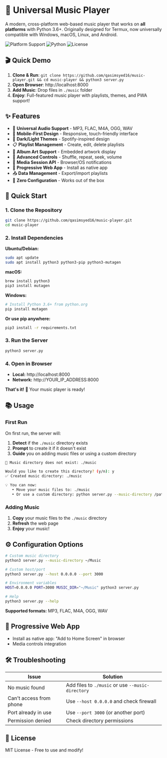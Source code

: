 # 🎵 Universal Music Player

A modern, cross-platform web-based music player that works on **all platforms** with Python 3.6+. Originally designed for Termux, now universally compatible with Windows, macOS, Linux, and Android.

![Platform Support](https://img.shields.io/badge/platform-Windows%20%7C%20macOS%20%7C%20Linux%20%7C%20Android-blue)
![Python](https://img.shields.io/badge/python-3.6%2B-green)
![License](https://img.shields.io/badge/license-MIT-blue)

## 🎬 Quick Demo

1. **Clone & Run**: `git clone https://github.com/qasimsyed16/music-player.git && cd music-player && python3 server.py`
2. **Open Browser**: http://localhost:8000
3. **Add Music**: Drop files in `./music` folder
4. **Enjoy**: Full-featured music player with playlists, themes, and PWA support!

## ✨ Features

- 🎵 **Universal Audio Support** - MP3, FLAC, M4A, OGG, WAV
- 📱 **Mobile-First Design** - Responsive, touch-friendly interface
- 🌙 **Dark/Light Themes** - Spotify-inspired design
- 📋 **Playlist Management** - Create, edit, delete playlists
- 🎨 **Album Art Support** - Embedded artwork display
- 🔀 **Advanced Controls** - Shuffle, repeat, seek, volume
- 📳 **Media Session API** - Browser/OS notifications
- 💾 **Progressive Web App** - Install as native app
- 📤 **Data Management** - Export/import playlists
- 🚀 **Zero Configuration** - Works out of the box

## 🚀 Quick Start

### 1. Clone the Repository
```bash
git clone https://github.com/qasimsyed16/music-player.git
cd music-player
```

### 2. Install Dependencies

**Ubuntu/Debian:**
```bash
sudo apt update
sudo apt install python3 python3-pip python3-mutagen
```

**macOS:**
```bash
brew install python3
pip3 install mutagen
```

**Windows:**
```bash
# Install Python 3.6+ from python.org
pip install mutagen
```

**Or use pip anywhere:**
```bash
pip3 install -r requirements.txt
```

### 3. Run the Server
```bash
python3 server.py
```

### 4. Open in Browser
- **Local:** http://localhost:8000
- **Network:** http://YOUR_IP_ADDRESS:8000

**That's it!** 🎉 Your music player is ready!

## 📚 Usage

### First Run
On first run, the server will:
1. **Detect** if the `./music` directory exists
2. **Prompt** to create it if it doesn't exist
3. **Guide** you on adding music files or using a custom directory

```bash
📁 Music directory does not exist: ./music

Would you like to create this directory? (y/n): y
✅ Created music directory: ./music

💡 You can now:
   • Move your music files to: ./music
   • Or use a custom directory: python server.py --music-directory /path/to/your/music
```

### Adding Music
1. **Copy** your music files to the `./music` directory
2. **Refresh** the web page
3. **Enjoy** your music!

## ⚙️ Configuration Options

```bash
# Custom music directory
python3 server.py --music-directory ~/Music

# Custom host/port  
python3 server.py --host 0.0.0.0 --port 3000

# Environment variables
HOST=0.0.0.0 PORT=3000 MUSIC_DIR="~/Music" python3 server.py

# Help
python3 server.py --help
```

**Supported formats:** MP3, FLAC, M4A, OGG, WAV

## 📱 Progressive Web App

- Install as native app: "Add to Home Screen" in browser
- Media controls integration

## 🛠️ Troubleshooting

| Issue | Solution |
|-------|----------|
| No music found | Add files to `./music` or use `--music-directory` |
| Can't access from phone | Use `--host 0.0.0.0` and check firewall |
| Port already in use | Use `--port 3000` (or another port) |
| Permission denied | Check directory permissions |

## 📄 License

MIT License - Free to use and modify!

